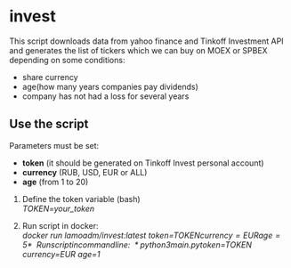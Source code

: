 # invest

This script downloads data from yahoo finance and Tinkoff Investment API and generates the list of tickers which we can buy on MOEX or SPBEX depending on some conditions:

* share currency
* age(how many years companies pay dividends)
* company has not had a loss for several years

## Use the script

Parameters must be set:

* **token** (it should be generated on Tinkoff Invest personal account)
* **currency** (RUB, USD, EUR or ALL)
* **age** (from 1 to 20)

1. Define the token variable (bash) \
*TOKEN=your_token*

2. Run script in docker: \
*docker run lamoadm/invest:latest token=$TOKEN currency=EUR age=5* \
\
Run script in command line: \
*python3 main.py token=$TOKEN currency=EUR age=1*
